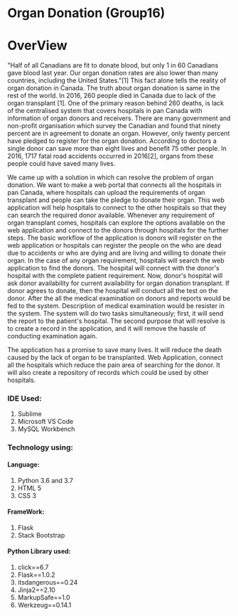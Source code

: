 # Organ Donation (Group16)

# OverView

"Half of all Canadians are fit to donate blood, but only 1 in 60 Canadians gave blood last year. Our organ donation rates are also lower than many countries, including the United States."[1] This fact alone tells the reality of organ donation in Canada. The truth about organ donation is same in the rest of the world. In 2016, 260 people died in Canada due to lack of the organ transplant [1]. One of the primary reason behind 260 deaths, is lack of the centralised system that covers hospitals in pan Canada with information of organ donors and receivers. There are many government and non-profit organisation which survey the Canadian and found that ninety percent are in agreement to donate an organ. However, only twenty percent have pledged to register for the organ donation. According to doctors a single donor can save more than eight lives and benefit 75 other people. In 2016, 1717 fatal road accidents occurred in 2016[2], organs from these people could have saved many lives.

We came up with a solution in which can resolve the problem of organ donation. We want to make a web portal that connects all the hospitals in pan Canada, where hospitals can upload the requirements of organ transplant and people can take the pledge to donate their organ. This web application will help hospitals to connect to the other hospitals so that they can search the required donor available. Whenever any requirement of organ transplant comes, hospitals can explore the options available on the web application and connect to the donors through hospitals for the further steps. The basic workflow of the application is donors will register on the web application or hospitals can register the people on the who are dead due to accidents or who are dying and are living and willing to donate their organ. In the case of any organ requirement, hospitals will search the web application to find the donors. The hospital will connect with the donor's hospital with the complete patient requirement. Now, donor's hospital will ask donor availability for current availability for organ donation transplant. If donor agrees to donate, then the hospital will conduct all the test on the donor.  After the all the medical examination on donors and reports would be fed to the system. Description of medical examination would be resister in the system. The system will do two tasks simultaneously; first, it will send the report to the patient's hospital. The second purpose that will resolve is to create a record in the application, and it will remove the hassle of conducting examination again. 

The application has a promise to save many lives. It will reduce the death caused by the lack of organ to be transplanted. Web Application, connect all the hospitals which reduce the pain area of searching for the donor. It will also create a repository of records which could be used by other hospitals.

### IDE Used: 
1. Sublime
2. Microsoft VS Code
3. MySQL Workbench

### Technology using:

#### Language:
1. Python 3.6 and 3.7
2. HTML 5
3. CSS 3

#### FrameWork:
1. Flask
2. Stack Bootstrap

#### Python Library used:
1. click==6.7
2. Flask==1.0.2
3. itsdangerous==0.24
4. Jinja2==2.10
5. MarkupSafe==1.0
6. Werkzeug==0.14.1



